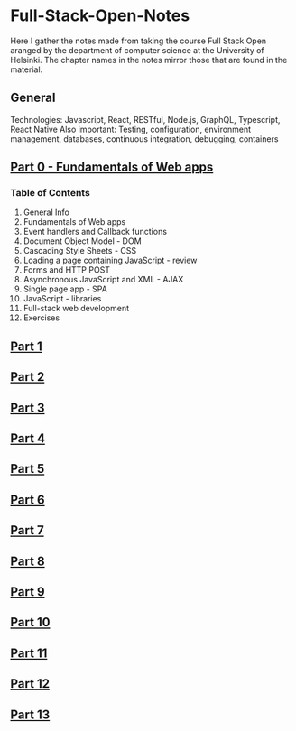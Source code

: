 # Full-Stack-Open-Notes
Here I gather the notes made from taking the course Full Stack Open aranged by the department of computer science at the University of Helsinki. The chapter names in the notes mirror those that are found in the material.

## General
Technologies: Javascript, React, RESTful, Node.js, GraphQL, Typescript, React Native
Also important: Testing, configuration, environment management, databases, continuous integration, debugging, containers

## [Part 0 - Fundamentals of Web apps](./Part-0/Part-0-Notes.md)
### Table of Contents
1. General Info
2. Fundamentals of Web apps
3. Event handlers and Callback functions
4. Document Object Model - DOM
5. Cascading Style Sheets - CSS
6. Loading a page containing JavaScript - review
7. Forms and HTTP POST
8. Asynchronous JavaScript and XML - AJAX
9. Single page app - SPA
10. JavaScript - libraries
11. Full-stack web development
12. Exercises

## [Part 1](./Part-1/Part-1-Notes.md)

## [Part 2](./Part-2/Part-2-Notes.md)

## [Part 3](./Part-3/Part-3-Notes.md)

## [Part 4](./Part-4/Part-4-Notes.md)

## [Part 5](./Part-5/Part-5-Notes.md)

## [Part 6](./Part-6/Part-6-Notes.md)

## [Part 7](./Part-7/Part-7-Notes.md)

## [Part 8](./Part-8/Part-8-Notes.md)

## [Part 9](./Part-9/Part-9-Notes.md)

## [Part 10](./Part-10/Part-10-Notes.md)

## [Part 11](./Part-11/Part-11-Notes.md)

## [Part 12](./Part-12/Part-12-Notes.md)

## [Part 13](./Part-13/Part-13-Notes.md)


